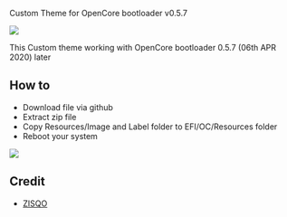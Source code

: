Custom Theme for OpenCore bootloader v0.5.7

<img src="https://sixflow.kr/files/attach/images/62595/100/110/c5857188675e871cee388290424ba2eb.jpg">

This Custom theme working with OpenCore bootloader 0.5.7 (06th APR 2020) later

## How to

- Download file via github
- Extract zip file
- Copy Resources/Image and Label folder to EFI/OC/Resources folder
- Reboot your system

<img src="https://sixflow.kr/files/attach/images/62595/100/110/0bae8c09e5ce801f744a0689ecade3e4.jpg">

## Credit
- [ZISQO](https://sixflow.kr)
